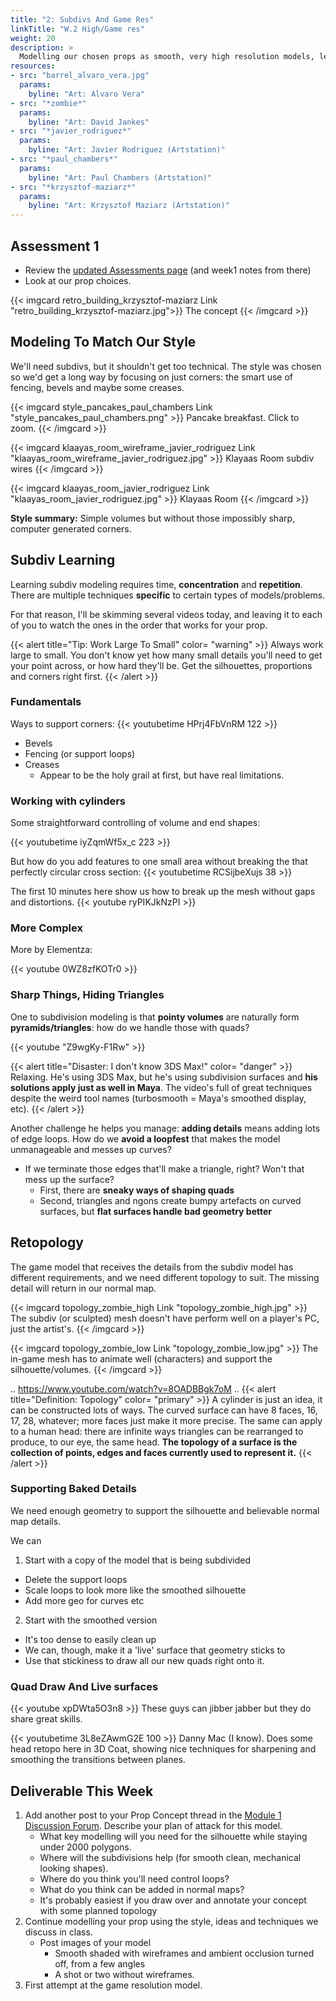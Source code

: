 ```yaml
---
title: "2: Subdivs And Game Res"
linkTitle: "W.2 High/Game res"
weight: 20
description: >
  Modelling our chosen props as smooth, very high resolution models, leveraging subdivision surfaces. Creating a game rez version.
resources:
- src: "barrel_alvaro_vera.jpg"
  params:
    byline: "Art: Alvaro Vera"
- src: "*zombie*"
  params:
    byline: "Art: David Jankes"
- src: "*javier_rodriguez*"
  params:
    byline: "Art: Javier Rodriguez (Artstation)"
- src: "*paul_chambers*"
  params:
    byline: "Art: Paul Chambers (Artstation)"
- src: "*krzysztof-maziarz*"
  params:
    byline: "Art: Krzysztof Maziarz (Artstation)"
---
```



## Assessment 1

* Review the [updated Assessments page](../assessments/#assessment-1-high-poly-props) (and week1 notes from there)
* Look at our prop choices.

{{< imgcard retro_building_krzysztof-maziarz Link "retro_building_krzysztof-maziarz.jpg">}}
The concept
{{< /imgcard >}}

## Modeling To Match Our Style

We'll need subdivs, but it shouldn't get too technical. The style was chosen so we'd get a long way by focusing on just corners: the smart use of fencing, bevels and maybe some creases.

{{< imgcard style_pancakes_paul_chambers Link "style_pancakes_paul_chambers.png" >}}
Pancake breakfast. Click to zoom.
{{< /imgcard >}}

{{< imgcard klaayas_room_wireframe_javier_rodriguez Link "klaayas_room_wireframe_javier_rodriguez.jpg" >}}
Klayaas Room subdiv wires
{{< /imgcard >}}

{{< imgcard klaayas_room_javier_rodriguez Link "klaayas_room_javier_rodriguez.jpg" >}}
Klayaas Room 
{{< /imgcard >}}




**Style summary:** Simple volumes but without those impossibly sharp, computer generated corners.

## Subdiv Learning

Learning subdiv modeling requires time, **concentration** and **repetition**. There are multiple techniques **specific** to certain types of models/problems.

For that reason, I'll be skimming several videos today, and leaving it to each of you to watch the ones in the order that works for your prop.

{{< alert title="Tip: Work Large To Small" color= "warning" >}}
Always work large to small. You don't know yet how many small details you'll need to get your point across, or how hard they'll be. Get the silhouettes, proportions and corners right first.
{{< /alert >}}

### Fundamentals

Ways to support corners:
{{< youtubetime HPrj4FbVnRM 122 >}}

* Bevels
* Fencing (or support loops)
* Creases
    - Appear to be the holy grail at first, but have real limitations.
 
### Working with cylinders

Some straightforward controlling of volume and end shapes:

{{< youtubetime iyZqmWf5x_c 223 >}}

But how do you add features to one small area without breaking the that perfectly circular cross section:
{{< youtubetime RCSijbeXujs 38 >}}

The first 10 minutes here show us how to break up the mesh without gaps and distortions.
{{< youtube ryPIKJkNzPI >}}

### More Complex

More by Elementza:

{{< youtube 0WZ8zfKOTr0 >}}

### Sharp Things, Hiding Triangles

One to subdivision modeling is that **pointy volumes** are naturally form **pyramids/triangles**: how do we handle those with quads?

{{< youtube "Z9wgKy-F1Rw" >}}

{{< alert title="Disaster: I don't know 3DS Max!" color= "danger" >}}
Relaxing. He's using 3DS Max, but he's using subdivision surfaces and **his solutions apply just as well in Maya**. The video's full of great techniques despite the weird tool names (turbosmooth = Maya's smoothed display, etc).
{{< /alert >}}

Another challenge he helps you manage: **adding details** means adding lots of edge loops. How do we **avoid a loopfest** that makes the model unmanageable and messes up curves?
* If we terminate those edges that'll make a triangle, right? Won't that mess up the surface?
  * First, there are **sneaky ways of shaping quads** 
  * Second, triangles and ngons  create bumpy artefacts on curved surfaces, but **flat surfaces handle bad geometry better**

## Retopology

The game model that receives the details from the subdiv model has different requirements, and we need different topology to suit. The missing detail will return in our normal map.

{{< imgcard topology_zombie_high Link "topology_zombie_high.jpg" >}}
The subdiv (or sculpted) mesh doesn't have perform well on a player's PC, just the artist's.
{{< /imgcard >}}

{{< imgcard topology_zombie_low Link "topology_zombie_low.jpg" >}}
The in-game mesh has to animate well (characters) and support the silhouette/volumes.
{{< /imgcard >}}

..
https://www.youtube.com/watch?v=8OADBBgk7oM
..
{{< alert title="Definition: Topology" color= "primary" >}}
A cylinder is just an idea, it can be constructed lots of ways. The curved surface can have 8 faces, 16, 17, 28, whatever; more faces just make it more precise.
The same can apply to a human head: there are infinite ways triangles can be rearranged to produce, to our eye, the same head.
**The topology of a surface is the collection of points, edges and faces currently used to represent it.**
{{< /alert >}}

### Supporting Baked Details

We need enough geometry to support the silhouette and believable normal map details.

We can 
1. Start with a copy of the model that is being subdivided
  - Delete the support loops
  - Scale loops to look more like the smoothed silhouette
  - Add more geo for curves etc
2. Start with the smoothed version
  - It's too dense to easily clean up
  - We can, though, make it a 'live' surface that geometry sticks to
  - Use that stickiness to draw all our new quads right onto it.

### Quad Draw And Live surfaces

{{< youtube xpDWta5O3n8 >}}
These guys can jibber jabber but they do share great skills.

{{< youtubetime 3L8eZAwmG2E 100 >}}
Danny Mac (I know). Does some head retopo here in 3D Coat, showing nice techniques for sharpening and smoothing the transitions between planes.

## Deliverable This Week

1. Add another post to your Prop Concept thread in the [Module 1 Discussion Forum](https://laureate-au.blackboard.com/webapps/discussionboard/do/forum?action=list_threads&course_id=_83852_1&nav=discussion_board_entry&conf_id=_133461_1&forum_id=_804652_1). Describe your plan of attack for this model.
   * What key modelling will you need for the silhouette while staying under 2000 polygons.
   * Where will the subdivisions help (for smooth clean, mechanical looking shapes).
   * Where do you think you'll need control loops?
   * What do you think can be added in normal maps?
   * It's probably easiest if you draw over and annotate your concept with some planned topology 
2. Continue modelling your prop using the style, ideas and techniques we discuss in class. 
   * Post images of your model
     * Smooth shaded with wireframes and ambient occlusion turned off, from a few angles
     * A shot or two without wireframes.
3. First attempt at the game resolution model.



